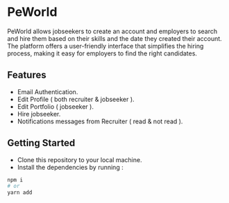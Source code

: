 # **PeWorld**

PeWorld allows jobseekers to create an account and employers to search and hire them based on their skills and the date they created their account. The platform offers a user-friendly interface that simplifies the hiring process, making it easy for employers to find the right candidates.

## **Features**  

- Email Authentication.
- Edit Profile ( both recruiter & jobseeker ).
- Edit Portfolio ( jobseeker ).
- Hire jobseeker.
- Notifications messages from Recruiter ( read & not read ).

## **Getting Started**

- Clone this repository to your local machine.
- Install the dependencies by running :

```bash
npm i
# or
yarn add
```

